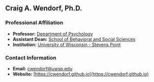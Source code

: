 ## Craig A. Wendorf, Ph.D.

### Professional Affiliation

- **Professor:** [Department of Psychology](https://www.uwsp.edu/psych/)
- **Assistant Dean:** [School of Behavioral and Social Sciences](https://www.uwsp.edu/sbss/)
- **Institution:** [University of Wisconsin - Stevens Point](https://www.uwsp.edu)

### Contact Information

- **Email:** [cwendorf@uwsp.edu](mailto:cwendorf@uwsp.edu)
- **Website:** [https://cwendorf.github.io](https://cwendorf.github.io)